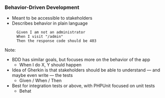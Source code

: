 ### Behavior-Driven Development

* <!-- .element: class="fragment" --> Meant to be accessible to stakeholders
* <!-- .element: class="fragment" --> Describes behavior in plain language
        Given I am not an administrator
        When I visit "/admin"
        Then the response code should be 403

Note:

* BDD has similar goals, but focuses more on the behavior of the app
    - When I do X, Y should happen
* Idea of Gherkin is that stakeholders should be able to understand — and maybe even write — the tests
    - Given / When / Then
* Best for integration tests or above, with PHPUnit focused on unit tests
    - Behat
